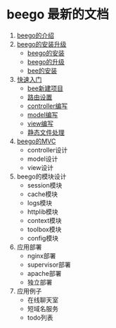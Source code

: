 beego 最新的文档
====

1. [beego的介绍](Introduction.md)
2. [beego的安装升级](install.md)
    - [beego的安装](install.md)
	- [beego的升级](install.md)
	- [bee的安装](bee.md)
3. [快速入门](quickstart/readme.md)
    - [bee新建项目](quickstart/new.md)	
	- [路由设置](quickstart/router.md)
	- [controller编写](quickstart/controller.md)
	- [model编写](quickstart/model.md)
	- [view编写](quickstart/view.md)
	- [静态文件处理](quickstart/static.md)		
4. [beego的MVC](mvc/README.md)
    - controller设计
	- model设计
	- view设计
5. beego的模块设计
    - session模块
	- cache模块
	- logs模块
	- httplib模块
	- context模块
	- toolbox模块
	- config模块
6. 应用部署
    - nginx部署
    - supervisor部署
	- apache部署
	- 独立部署
7. 应用例子
    - 在线聊天室
	- 短域名服务
	- todo列表	
